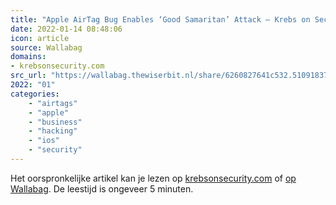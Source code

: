 ```yaml
---
title: "Apple AirTag Bug Enables ‘Good Samaritan’ Attack – Krebs on Security"
date: 2022-01-14 08:48:06
icon: article
source: Wallabag
domains:
- krebsonsecurity.com
src_url: "https://wallabag.thewiserbit.nl/share/6260827641c532.51091837"
2022: "01"
categories:
    - "airtags"
    - "apple"
    - "business"
    - "hacking"
    - "ios"
    - "security"
---
```

Het oorspronkelijke artikel kan je lezen op [krebsonsecurity.com](https://krebsonsecurity.com/2021/09/apple-airtag-bug-enables-good-samaritan-attack/) of [op Wallabag](https://wallabag.thewiserbit.nl/share/6260827641c532.51091837). De leestijd is ongeveer 5 minuten.